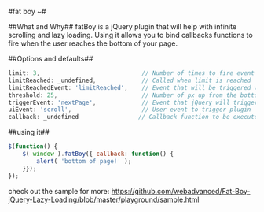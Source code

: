 #fat boy ~#

##What and Why##
fatBoy is a jQuery plugin that will help with infinite scrolling and lazy loading. Using it allows you to bind callbacks functions to fire when the user reaches the bottom of your page.

##Options and defaults##

```javascript
limit: 3,                             // Number of times to fire event
limitReached: _undefined,             // Called when limit is reached
limitReachedEvent: 'limitReached',    // Event that will be triggered when limit is reached
threshold: 25,                        // Number of px up from the bottom of the page
triggerEvent: 'nextPage',             // Event that jQuery will trigger when user reaches the bottom of the page
uiEvent: 'scroll',                    // User event to trigger plugin
callback: _undefined                 // Callback function to be executed when user reaches the bottom of the page
```
##using it##
```javascript
$(function() {
	$( window ).fatBoy({ callback: function() {
		alert( 'bottom of page!' );
	}});
});
```

check out the sample for more: https://github.com/webadvanced/Fat-Boy-jQuery-Lazy-Loading/blob/master/playground/sample.html